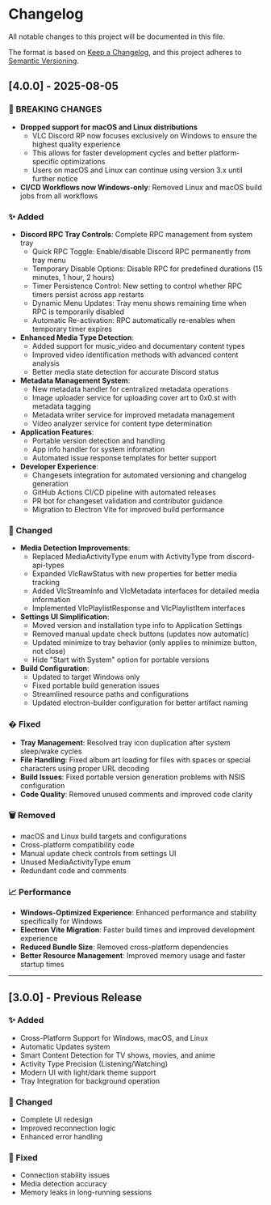 # Changelog

All notable changes to this project will be documented in this file.

The format is based on [Keep a Changelog](https://keepachangelog.com/en/1.0.0/),
and this project adheres to [Semantic Versioning](https://semver.org/spec/v2.0.0.html).

## [4.0.0] - 2025-08-05

### 🚨 BREAKING CHANGES

- **Dropped support for macOS and Linux distributions**
  - VLC Discord RP now focuses exclusively on Windows to ensure the highest quality experience
  - This allows for faster development cycles and better platform-specific optimizations
  - Users on macOS and Linux can continue using version 3.x until further notice
- **CI/CD Workflows now Windows-only**: Removed Linux and macOS build jobs from all workflows

### ✨ Added

- **Discord RPC Tray Controls**: Complete RPC management from system tray
  - Quick RPC Toggle: Enable/disable Discord RPC permanently from tray menu
  - Temporary Disable Options: Disable RPC for predefined durations (15 minutes, 1 hour, 2 hours)
  - Timer Persistence Control: New setting to control whether RPC timers persist across app restarts
  - Dynamic Menu Updates: Tray menu shows remaining time when RPC is temporarily disabled
  - Automatic Re-activation: RPC automatically re-enables when temporary timer expires
- **Enhanced Media Type Detection**: 
  - Added support for music_video and documentary content types
  - Improved video identification methods with advanced content analysis
  - Better media state detection for accurate Discord status
- **Metadata Management System**:
  - New metadata handler for centralized metadata operations
  - Image uploader service for uploading cover art to 0x0.st with metadata tagging
  - Metadata writer service for improved metadata management
  - Video analyzer service for content type determination
- **Application Features**:
  - Portable version detection and handling
  - App info handler for system information
  - Automated issue response templates for better support
- **Developer Experience**:
  - Changesets integration for automated versioning and changelog generation
  - GitHub Actions CI/CD pipeline with automated releases
  - PR bot for changeset validation and contributor guidance
  - Migration to Electron Vite for improved build performance

### 🔧 Changed

- **Media Detection Improvements**: 
  - Replaced MediaActivityType enum with ActivityType from discord-api-types
  - Expanded VlcRawStatus with new properties for better media tracking
  - Added VlcStreamInfo and VlcMetadata interfaces for detailed media information
  - Implemented VlcPlaylistResponse and VlcPlaylistItem interfaces
- **Settings UI Simplification**:
  - Moved version and installation type info to Application Settings
  - Removed manual update check buttons (updates now automatic)
  - Updated minimize to tray behavior (only applies to minimize button, not close)
  - Hide "Start with System" option for portable versions
- **Build Configuration**: 
  - Updated to target Windows only
  - Fixed portable build generation issues
  - Streamlined resource paths and configurations
  - Updated electron-builder configuration for better artifact naming

### � Fixed

- **Tray Management**: Resolved tray icon duplication after system sleep/wake cycles
- **File Handling**: Fixed album art loading for files with spaces or special characters using proper URL decoding
- **Build Issues**: Fixed portable version generation problems with NSIS configuration
- **Code Quality**: Removed unused comments and improved code clarity

### 🗑️ Removed

- macOS and Linux build targets and configurations
- Cross-platform compatibility code
- Manual update check controls from settings UI
- Unused MediaActivityType enum
- Redundant code and comments

### 📈 Performance

- **Windows-Optimized Experience**: Enhanced performance and stability specifically for Windows
- **Electron Vite Migration**: Faster build times and improved development experience
- **Reduced Bundle Size**: Removed cross-platform dependencies
- **Better Resource Management**: Improved memory usage and faster startup times

---

## [3.0.0] - Previous Release

### ✨ Added

- Cross-Platform Support for Windows, macOS, and Linux
- Automatic Updates system
- Smart Content Detection for TV shows, movies, and anime
- Activity Type Precision (Listening/Watching)
- Modern UI with light/dark theme support
- Tray Integration for background operation

### 🔧 Changed

- Complete UI redesign
- Improved reconnection logic
- Enhanced error handling

### 🐛 Fixed

- Connection stability issues
- Media detection accuracy
- Memory leaks in long-running sessions

